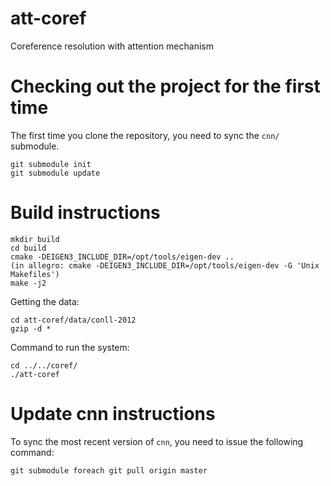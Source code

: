 # att-coref

Coreference resolution with attention mechanism

# Checking out the project for the first time

The first time you clone the repository, you need to sync the `cnn/` submodule.

    git submodule init
    git submodule update

# Build instructions

    mkdir build
    cd build
    cmake -DEIGEN3_INCLUDE_DIR=/opt/tools/eigen-dev ..
    (in allegro: cmake -DEIGEN3_INCLUDE_DIR=/opt/tools/eigen-dev -G 'Unix Makefiles')
    make -j2


Getting the data:
```
cd att-coref/data/conll-2012
gzip -d *
```

    
 Command to run the system: 
```
cd ../../coref/
./att-coref
```

# Update cnn instructions
To sync the most recent version of `cnn`, you need to issue the following command:
 
    git submodule foreach git pull origin master
    
    






